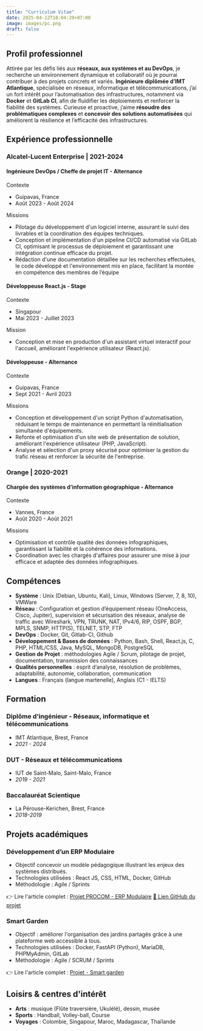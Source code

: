 ```yaml
---
title: "Curriculum Vitae"
date: 2025-04-12T18:04:29+07:00
image: images/pc.png
draft: false
---
```


## Profil professionnel

Attirée par les défis liés aux **réseaux, aux systèmes et au DevOps**, je recherche un environnement dynamique et collaboratif où je pourrai contribuer à des projets concrets et variés. **Ingénieure diplômée d’IMT Atlantique**, spécialisée en réseaux, informatique et télécommunications, j’ai un fort intérêt pour l’automatisation des infrastructures, notamment via **Docker** et **GitLab CI**, afin de fluidifier les déploiements et renforcer la fiabilité des systèmes. Curieuse et proactive, j’aime **résoudre des problématiques complexes** et **concevoir des solutions automatisées** qui améliorent
la résilience et l’efficacité des infrastructures.

## Expérience professionnelle

### Alcatel-Lucent Enterprise | 2021-2024

#### Ingénieure DevOps / Cheffe de projet IT - Alternance

Contexte 
- Guipavas, France
- Août 2023 - Août 2024

Missions
- Pilotage du développement d'un logiciel interne, assurant le suivi des livrables et la coordination des équipes techniques.
- Conception et implémentation d'un pipeline CI/CD automatisé via GitLab CI, optimisant le processus de déploiement et garantissant une intégration continue efficace du projet.
- Rédaction d'une documentation détaillée sur les recherches effectuées, le code développé et l'environnement mis en place,
facilitant la montée en compétence des membres de l’équipe

#### Développeuse React.js - Stage

Contexte
- Singapour
- Mai 2023 - Juillet 2023

Mission
- Conception et mise en production d'un assistant virtuel interactif pour l'accueil, améliorant l'expérience utilisateur (React.js).

#### Développeuse - Alternance

Contexte
- Guipavas, France
- Sept 2021 - Avril 2023

Missions
- Conception et développement d'un script Python d'automatisation, réduisant le temps de maintenance en permettant la réinitialisation simultanée d'équipements.
- Refonte et optimisation d'un site web de présentation de solution, améliorant l'expérience utilisateur (PHP, JavaScript).
- Analyse et sélection d'un proxy sécurisé pour optimiser la gestion du trafic réseau et renforcer la sécurité de l'entreprise.

### Orange | 2020-2021

#### Chargée des systèmes d’information géographique - Alternance

Contexte
- Vannes, France 
- Août 2020 - Août 2021

Missions
- Optimisation et contrôle qualité des données infographiques, garantissant la fiabilité et la cohérence des informations.
- Coordination avec les chargés d'affaires pour assurer une mise à jour efficace et adaptée des données infographiques.

## Compétences

- **Système** : Unix (Debian, Ubuntu, Kali), Linux, Windows (Server, 7, 8, 10), VMWare
- **Réseau** : Configuration et gestion d’équipement réseau (OneAccess, Cisco, Jupiter), supervision et sécurisation des réseaux,
analyse de traffic avec Wireshark, VPN, TRUNK, NAT, IPv4/6, RIP, OSPF, BGP, MPLS, SNMP, HTTP(S), TELNET, STP, FTP
- **DevOps** : Docker, Git, Gitlab-CI, Github
- **Développement & Bases de données** : Python, Bash, Shell, React.js, C, PHP, HTML/CSS, Java, MySQL, MongoDB, PostgreSQL
- **Gestion de Projet** : méthodologies Agile / Scrum, pilotage de projet, documentation, transmission des connaissances
- **Qualités personnelles** : esprit d’analyse, résolution de problèmes, adaptabilité, autonomie, collaboration, communication
- **Langues** : Français (langue martenelle), Anglais (C1 - IELTS)

## Formation

### Diplôme d’ingénieur - Réseaux, informatique et télécommunications
- IMT Atlantique, Brest, France
- *2021 - 2024*

### DUT - Réseaux et télécommunications
- IUT de Saint-Malo, Saint-Malo, France
- *2019 - 2021*

### Baccalauréat Scientique
- La Pérouse-Kerichen, Brest, France
- *2018-2019*

## Projets académiques

### Développement d’un ERP Modulaire

- Objectif concevoir un modèle pédagogique illustrant les enjeux des systèmes distribués.
- Technologies utilisées : React JS, CSS, HTML, Docker, GitHub
- Méthodologie : Agile / Sprints

👉 Lire l'article complet : [Projet PROCOM - ERP Modulaire](/ainablog/projet-erp-modulaire/)
[🔗 Lien GitHub du projet](https://github.com/PROCOM-ERP/IMT-3A-PROCOM-ERP)

### Smart Garden

- Objectif : améliorer l'organisation des jardins partagés grâce à une plateforme web accessible à tous.
- Technologies utilisées : Docker, FastAPI (Python), MariaDB, PHPMyAdmin, GitLab
- Méthodologie : Agile / SCRUM / Sprints

👉 Lire l'article complet : [Projet - Smart garden](/ainablog/projet-smart-garden/)

## Loisirs & centres d'intérêt

- **Arts** : musique (Flûte traversière, Ukulélé), dessin, musée
- **Sports** : Handball, Volley-ball, Course
- **Voyages** : Colombie, Singapour, Maroc, Madagascar, Thaïlande